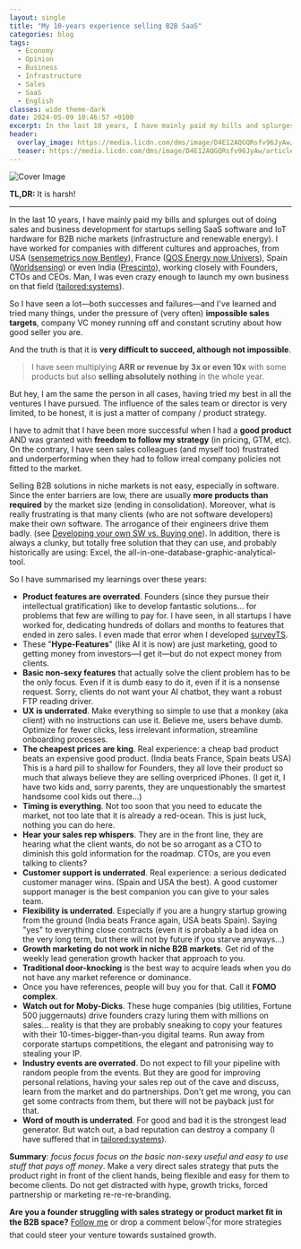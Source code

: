 ```yaml
---
layout: single
title: "My 10-years experience selling B2B SaaS"
categories: blog
tags:
  - Economy
  - Opinion
  - Business
  - Infrastructure
  - Sales
  - SaaS
  - English
classes: wide theme-dark
date: 2024-05-09 10:46:57 +0100
excerpt: In the last 10 years, I have mainly paid my bills and splurges out of doing sales and business development for startups selling SaaS software...
header:
  overlay_image: https://media.licdn.com/dms/image/D4E12AQGQRsfv96JyAw/article-cover_image-shrink_720_1280/0/1714143693748?e=1720656000&v=beta&t=g4GxC00klRT4T2HKKVDKRYgx6lXhYc1AV2c1DSoOLIc
  teaser: https://media.licdn.com/dms/image/D4E12AQGQRsfv96JyAw/article-cover_image-shrink_720_1280/0/1714143693748?e=1720656000&v=beta&t=g4GxC00klRT4T2HKKVDKRYgx6lXhYc1AV2c1DSoOLIc
---
```


![Cover Image](https://media.licdn.com/dms/image/D4E12AQGQRsfv96JyAw/article-cover_image-shrink_720_1280/0/1714143693748?e=1720656000&v=beta&t=g4GxC00klRT4T2HKKVDKRYgx6lXhYc1AV2c1DSoOLIc)

**TL,DR:** It is harsh!

---

In the last 10 years, I have mainly paid my bills and splurges out of doing sales and business development for startups selling SaaS software and IoT hardware for B2B niche markets (infrastructure and renewable energy). I have worked for companies with different cultures and approaches, from USA ([sensemetrics now Bentley](https://www.linkedin.com/company/infrastructureiot/)), France ([QOS Energy now Univers](https://www.linkedin.com/company/renewables-qantum/)), Spain ([Worldsensing](https://www.linkedin.com/company/worldsensing/)) or even India ([Prescinto](https://www.linkedin.com/company/prescinto)), working closely with Founders, CTOs and CEOs. Man, I was even crazy enough to launch my own business on that field ([tailored:systems](https://www.linkedin.com/company/tailored-systems-iot/)).

So I have seen a lot—both successes and failures—and I've learned and tried many things, under the pressure of (very often) **impossible sales targets**, company VC money running off and constant scrutiny about how good seller you are.

And the truth is that it is **very difficult to succeed, although not impossible**.

> I have seen multiplying **ARR or revenue by 3x or even 10x** with some products but also **selling absolutely nothing** in the whole year.

But hey, I am the same the person in all cases, having tried my best in all the ventures I have pursued. The influence of the sales team or director is very limited, to be honest, it is just a matter of company / product strategy.

I have to admit that I have been more successful when I had a **good product** AND was granted with **freedom to follow my strategy** (in pricing, GTM, etc). On the contrary, I have seen sales colleagues (and myself too) frustrated and underperforming when they had to follow irreal company policies not fitted to the market.

Selling B2B solutions in niche markets is not easy, especially in software. Since the enter barriers are low, there are usually **more products than required** by the market size (ending in consolidation). Moreover, what is really frustrating is that many clients (who are not software developers) make their own software. The arrogance of their engineers drive them badly. (see [Developing your own SW vs. Buying one](/Developing-your-own-SW-vs-Buying-one/)). In addition, there is always a clunky, but totally free solution that they can use, and probably historically are using: Excel, the all-in-one-database-graphic-analytical-tool.

So I have summarised my learnings over these years:

- **Product features are overrated**. Founders (since they pursue their intellectual gratification) like to develop fantastic solutions... for problems that few are willing to pay for. I have seen, in all startups I have worked for, dedicating hundreds of dollars and months to features that ended in zero sales. I even made that error when I developed [surveyTS](https://tailored.systems/blog/construction-assets-control/#surveyts).
- These "**Hype-Features**" (like AI it is now) are just marketing, good to getting money from investors—I get it—but do not expect money from clients.
- **Basic non-sexy features** that actually solve the client problem has to be the only focus. Even if it is dumb easy to do it, even if it is a nonsense request. Sorry, clients do not want your AI chatbot, they want a robust FTP reading driver.
- **UX is underrated**. Make everything so simple to use that a monkey (aka client) with no instructions can use it. Believe me, users behave dumb. Optimize for fewer clicks, less irrelevant information, streamline onboarding processes.
- **The cheapest prices are king**. Real experience: a cheap bad product beats an expensive good product. (India beats France, Spain beats USA) This is a hard pill to shallow for Founders, they all love their product so much that always believe they are selling overpriced iPhones. (I get it, I have two kids and, sorry parents, they are unquestionably the smartest handsome cool kids out there...)
- **Timing is everything**. Not too soon that you need to educate the market, not too late that it is already a red-ocean. This is just luck, nothing you can do here.
- **Hear your sales rep whispers**. They are in the front line, they are hearing what the client wants, do not be so arrogant as a CTO to diminish this gold information for the roadmap. CTOs, are you even talking to clients?
- **Customer support is underrated**. Real experience: a serious dedicated customer manager wins. (Spain and USA the best). A good customer support manager is the best companion you can give to your sales team.
- **Flexibility is underrated**. Especially if you are a hungry startup growing from the ground (India beats France again, USA beats Spain). Saying "yes" to everything close contracts (even it is probably a bad idea on the very long term, but there will not by future if you starve anyways...)
- **Growth marketing do not work in niche B2B markets**. Get rid of the weekly lead generation growth hacker that approach to you.
- **Traditional door-knocking** is the best way to acquire leads when you do not have any market reference or dominance.
- Once you have references, people will buy you for that. Call it **FOMO complex**.
- **Watch out for Moby-Dicks**. These huge companies (big utilities, Fortune 500 juggernauts) drive founders crazy luring them with millions on sales... reality is that they are probably sneaking to copy your features with their 10-times-bigger-than-you digital teams. Run away from corporate startups competitions, the elegant and patronising way to stealing your IP.
- **Industry events are overrated**. Do not expect to fill your pipeline with random people from the events. But they are good for improving personal relations, having your sales rep out of the cave and discuss, learn from the market and do partnerships. Don't get me wrong, you can get some contracts from them, but there will not be payback just for that.
- **Word of mouth is underrated**. For good and bad it is the strongest lead generator. But watch out, a bad reputation can destroy a company (I have suffered that in [tailored:systems](https://tailored.systems/)).

**Summary**: _focus focus focus on the basic non-sexy useful and easy to use stuff that pays off money_. Make a very direct sales strategy that puts the product right in front of the client hands, being flexible and easy for them to become clients. Do not get distracted with hype, growth tricks, forced partnership or marketing re-re-re-branding.

**Are you a founder struggling with sales strategy or product market fit in the B2B space?** [Follow me](https://www.linkedin.com/comm/mynetwork/discovery-see-all?usecase=PEOPLE_FOLLOWS&followMember=ingenierodavidgomez) or drop a comment below👇for more strategies that could steer your venture towards sustained growth.
